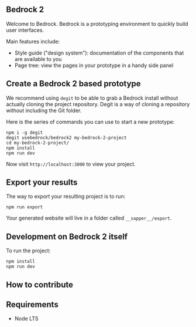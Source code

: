 ## Bedrock 2

Welcome to Bedrock. Bedrock is a prototyping environment to quickly build user interfaces.

Main features include:

* Style guide ("design system"): documentation of the components that are available to you
* Page tree: view the pages in your prototype in a handy side panel

## Create a Bedrock 2 based prototype

We recommend using `degit` to be able to grab a Bedrock install without actually cloning the project repository. Degit is a way of cloning a repository without including the Git folder.

Here is the series of commands you can use to start a new prototype:

    npm i -g degit
    degit usebedrock/bedrock2 my-bedrock-2-project
    cd my-bedrock-2-project/
    npm install
    npm run dev

Now visit `http://localhost:3000` to view your project.

## Export your results

The way to export your resulting project is to run:

    npm run export

Your generated website will live in a folder called `__sapper__/export`.

## Development on Bedrock 2 itself

To run the project:

    npm install
    npm run dev

## How to contribute



## Requirements

* Node LTS

